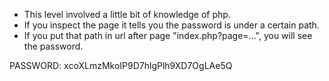 - This level involved a little bit of knowledge of php.
- If you inspect the page it tells you the password is under a certain path.
- If you put that path in url after page "index.php?page=...", you will see the password.

PASSWORD: xcoXLmzMkoIP9D7hlgPlh9XD7OgLAe5Q

